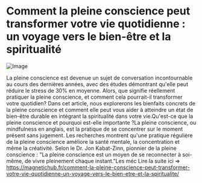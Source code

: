 # Comment la pleine conscience peut transformer votre vie quotidienne : un voyage vers le bien-être et la spiritualité

![Image](https://images.pexels.com/photos/29685623/pexels-photo-29685623.jpeg?auto=compress&cs=tinysrgb&h=650&w=940)

La pleine conscience est devenue un sujet de conversation incontournable au cours des dernières années, avec des études démontrant qu'elle peut réduire le stress de 30% en moyenne. Alors, que signifie réellement pratiquer la pleine conscience, et comment cela pourrait-il transformer votre quotidien? Dans cet article, nous explorerons les bienfaits concrets de la pleine conscience et comment elle peut vous aider à atteindre un état de bien-être durable en intégrant la spiritualité dans votre vie.Qu'est-ce que la pleine conscience et pourquoi est-elle importante ?La pleine conscience, ou mindfulness en anglais, est la pratique de se concentrer sur le moment présent sans jugement. Les recherches montrent qu'une pratique régulière de la pleine conscience améliore la santé mentale, la concentration et même la créativité. Selon le Dr. Jon Kabat-Zinn, pionnier de la pleine conscience : "La pleine conscience est un moyen de se reconnecter à soi-même, de vivre pleinement chaque instant."Les méc Lire la suite ici => https://magnetichub.fr/comment-la-pleine-conscience-peut-transformer-votre-vie-quotidienne-un-voyage-vers-le-bien-etre-et-la-spiritualite/
